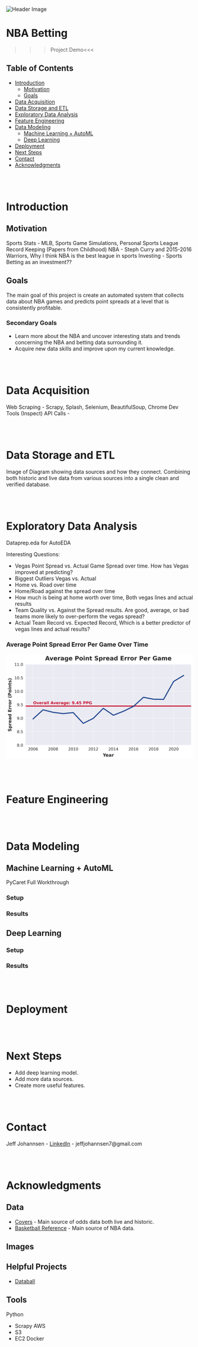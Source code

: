 ![Header Image](images/header_image.jpg)

# NBA Betting

>>>Project Demo<<<

## Table of Contents
* [Introduction](#Introduction)
    * [Motivation](#Motivation)
    * [Goals](#Goals)
* [Data Acquisition](#Data-Acquisition)
* [Data Storage and ETL](#Data-Storage-and-ETL)
* [Exploratory Data Analysis](#Exploratory-Data-Analysis)
* [Feature Engineering](#Feature-Engineering)
* [Data Modeling](#Data-Modeling)
    * [Machine Learning + AutoML](#Machine-Learning-+-AutoML)
    * [Deep Learning](#Deep-Learning)
* [Deployment](#Deployment)
* [Next Steps](#Next-Steps)
* [Contact](#Contact)
* [Acknowledgments](#Acknowledgments)

<br/><br/>

# Introduction

## Motivation

Sports Stats - MLB, Sports Game Simulations, Personal Sports League Record Keeping (Papers from Childhood)
NBA - Steph Curry and 2015-2016 Warriors, Why I think NBA is the best league in sports
Investing - Sports Betting as an investment??

## Goals

The main goal of this project is create an automated system that collects data about NBA games and predicts point spreads at a level that is consistently profitable.

### Secondary Goals

* Learn more about the NBA and uncover interesting stats and trends concerning the NBA and betting data surrounding it.
* Acquire new data skills and improve upon my current knowledge.

<br/><br/>

# Data Acquisition

Web Scraping - Scrapy, Splash, Selenium, BeautifulSoup, Chrome Dev Tools (Inspect)
API Calls - 

<br/><br/>

# Data Storage and ETL

Image of Diagram showing data sources and how they connect.
Combining both historic and live data from various sources into a single clean and verified database.

<br/><br/>

# Exploratory Data Analysis

Dataprep.eda for AutoEDA

Interesting Questions:
* Vegas Point Spread vs. Actual Game Spread over time. How has Vegas improved at predicting?
* Biggest Outliers Vegas vs. Actual
* Home vs. Road over time
* Home/Road against the spread over time
* How much is being at home worth over time, Both vegas lines and actual results
* Team Quality vs. Against the Spread results. Are good, average, or bad teams more likely to over-perform the vegas spread?
* Actual Team Record vs. Expected Record, Which is a better predictor of vegas lines and actual results?

### Average Point Spread Error Per Game Over Time

![Average Point Spread Error Per Game Over Time](images/average_point_spread_error_per_game_over_time.png)


<br/><br/>

# Feature Engineering

<br/><br/>

# Data Modeling

## Machine Learning + AutoML

PyCaret Full Workthrough

### Setup

### Results

## Deep Learning

### Setup

### Results

<br/><br/>

# Deployment

<br/><br/>

# Next Steps

* Add deep learning model.
* Add more data sources.
* Create more useful features.

<br/><br/>

# Contact

Jeff Johannsen - [LinkedIn](https://www.linkedin.com/in/jeffjohannsen/) - jeffjohannsen7<span>@gmail.</span>com

<br/><br/>

# Acknowledgments

## Data

* [Covers](https://www.covers.com/) - Main source of odds data both live and historic.
* [Basketball Reference](https://www.basketball-reference.com/) - Main source of NBA data.

## Images

## Helpful Projects

* [Databall](https://github.com/klane/databall)

## Tools

Python
* Scrapy
AWS
* S3
* EC2
Docker



